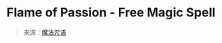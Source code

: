<!--yml

category: 未分类

date: 2024-06-12 19:08:07

-->

# Flame of Passion - Free Magic Spell

> 来源：[魔法咒语](https://www.spellsofmagic.com/spells/love_spells/attraction_spells/23173/page.html#0001-01-01)
